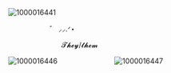 ![1000016441](https://github.com/user-attachments/assets/b92415a6-ea0e-4cd1-8a33-0f8cd99d88ec)

‎ ‎‎ ‎‎‎ ‎ ‎ ‎  ‎ ‎ ‎  ‎‎ ‎ ‎ ‎  ‎ ‎ ‎ ‎ ‎  ‎ ‎ ‎ ゛ ⸝⸝.ᐟ⋆


‎‎ ‎ ‎ ‎‎ ‎ ‎ ‎  ‎ ‎ ‎ ‎  ‎ ‎ ‎ ‎‎‎‎ ‎ ‎ ‎  ‎ ‎ ‎  ‎ ‎ ‎  ‎ ‎ ‎ 𝓣𝓱𝓮𝔂/𝓽𝓱𝓮𝓶

![1000016446](https://github.com/user-attachments/assets/446d2429-6d7d-4831-93cb-9ccbd02b9b24)
‎‎ ‎ ‎ ‎  ‎ ‎ ‎ 
‎‎ ‎ ‎ ‎  ‎ ‎ ‎ 
‎‎ ‎ ‎ ‎  ‎ ‎ ‎ 
‎‎ ‎ ‎ ‎  ‎ ‎ ‎ 
![1000016447](https://github.com/user-attachments/assets/fda807e7-23f5-47e5-9e46-e5c0378a074a)


